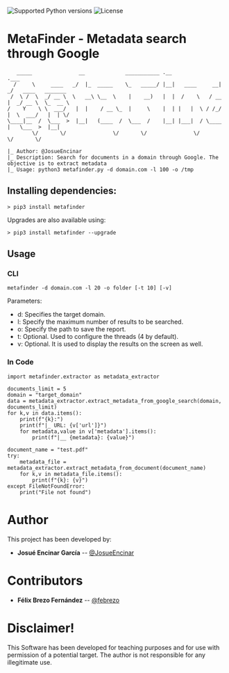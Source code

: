![Supported Python versions](https://img.shields.io/badge/python-3.6+-blue.svg?style=flat-square&logo=python)
![License](https://img.shields.io/badge/license-GNU-green.svg?style=flat-square&logo=gnu)

# **MetaFinder - Metadata search through Google**

```
   _____               __             ___________ .__               .___                   
  /     \     ____   _/  |_  _____    \_   _____/ |__|   ____     __| _/   ____   _______  
 /  \ /  \  _/ __ \  \   __\ \__  \    |    __)   |  |  /    \   / __ |  _/ __ \  \_  __ \ 
/    Y    \ \  ___/   |  |    / __ \_  |     \    |  | |   |  \ / /_/ |  \  ___/   |  | \/ 
\____|__  /  \___  >  |__|   (____  /  \___  /    |__| |___|  / \____ |   \___  >  |__|    
        \/       \/               \/       \/               \/       \/       \/          
        
|_ Author: @JosueEncinar
|_ Description: Search for documents in a domain through Google. The objective is to extract metadata
|_ Usage: python3 metafinder.py -d domain.com -l 100 -o /tmp

```

## Installing dependencies:

```
> pip3 install metafinder
```

Upgrades are also available using:

```
> pip3 install metafinder --upgrade
```

## Usage 

### CLI
```
metafinder -d domain.com -l 20 -o folder [-t 10] [-v] 
```

Parameters:
* d: Specifies the target domain.
* l: Specify the maximum number of results to be searched.
* o: Specify the path to save the report.
* t: Optional. Used to configure the threads (4 by default).
* v: Optional. It is used to display the results on the screen as well.

### In Code
```
import metafinder.extractor as metadata_extractor

documents_limit = 5
domain = "target_domain"
data = metadata_extractor.extract_metadata_from_google_search(domain, documents_limit)
for k,v in data.items():
    print(f"{k}:")
    print(f"|_ URL: {v['url']}")
    for metadata,value in v['metadata'].items():
        print(f"|__ {metadata}: {value}")

document_name = "test.pdf"
try:
    metadata_file = metadata_extractor.extract_metadata_from_document(document_name)
    for k,v in metadata_file.items():
        print(f"{k}: {v}")
except FileNotFoundError:
    print("File not found")
```
# Author

This project has been developed by:

* **Josué Encinar García** -- [@JosueEncinar](https://twitter.com/JosueEncinar)


# Contributors


* **Félix Brezo Fernández** -- [@febrezo](https://twitter.com/febrezo)


# Disclaimer!

This Software has been developed for teaching purposes and for use with permission of a potential target. The author is not responsible for any illegitimate use.
